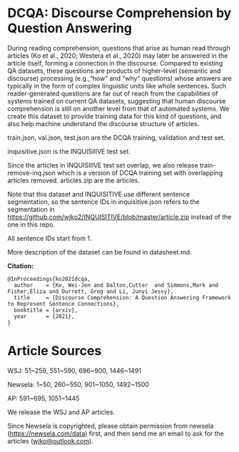 
# DCQA: Discourse Comprehension by Question Answering
During reading comprehension, questions that arise as human read through articles (Ko et al., 2020; Westera et al., 2020) may later be answered in the article itself, forming a connection in the discourse. Compared to existing QA datasets, these questions are products of higher-level (semantic and discourse) processing (e.g.,“how” and “why” questions) whose answers are typically in the form of complex linguistic units like whole sentences. Such reader-generated questions are far out of reach from the capabilities of systems trained on current QA datasets, suggesting that human discourse comprehension is still on another level from that of automated systems. We create this dataset to provide training data for this kind of questions, and also help machine understand the discourse structure of articles.


train.json, val.json, test.json are the DCQA training, validation and test set.

inquisitive.json is the INQUISIIIVE test set. 

Since the articles in INQUISIIIVE test set overlap, we also release train-remove-inq.json which is a version of DCQA training set with overlapping articles removed.
articles.zip are the articles.

Note that this dataset and INQUISITIVE use different sentence segmentation, so the sentence IDs in inquisitive.json refers to the segmentation in  https://github.com/wjko2/INQUISITIVE/blob/master/article.zip instead of the one in this repo.

All sentence IDs start from 1.

More description of the dataset can be found in datasheet.md.


**Citation:**
```
@InProceedings{ko2021dcqa,
  author    = {Ko, Wei-Jen and Dalton,Cutter  and Simmons,Mark and  Fisher,Eliza and Durrett, Greg and Li, Junyi Jessy},
  title     = {Discourse Comprehension: A Question Answering Framework to Represent Sentence Connections},
  booktitle = {arxiv},
  year      = {2021},
}
```




# Article Sources
WSJ: 51\~259, 551\~590, 696\~900, 1446\~1491

Newsela: 1\~50, 260\~550, 901\~1050, 1492\~1500

AP: 591\~695, 1051\~1445


We release the WSJ and AP articles.

Since Newsela is copyrighted, please obtain permission from newsela (<href>https://newsela.com/data</href>) first, and then send me an email to ask for the articles (wjko@outlook.com).


